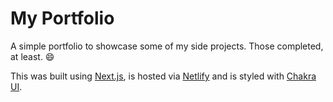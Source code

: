 # My Portfolio

A simple portfolio to showcase some of my side projects. Those completed, at least. 😄

This was built using [Next.js](https://nextjs.org/), is hosted via [Netlify](https://www.netlify.com/) and is styled with [Chakra UI](https://chakra-ui.com/).
